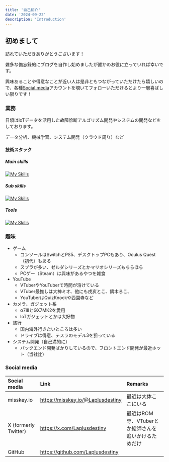 ```yaml
---
title: '自己紹介'
date: '2024-09-22'
description: 'Introduction'
---
```


## 初めまして

訪れていただきありがとうございます！

雑多な備忘録的にブログを自作し始めましたが誰かのお役に立っていれば幸いです。

興味あることや得意なことが近い人は是非ともつながっていただけたら嬉しいので、各種[Social media](#social-media)アカウントを覗いてフォローいただけるとより一層喜ばしい限りです！

### 業務

日頃はIoTデータを活用した故障診断アルゴリズム開発やシステムの開発などをしております。

データ分析、機械学習、システム開発（クラウド周り）など

#### 技術スタック

##### Main skills

[![My Skills](https://skillicons.dev/icons?i=py,sklearn,tensorflow,linux,ubuntu,aws,dynamodb,postgres,sqlite,md,git,gitlab,github,bash,regex)](https://skillicons.dev)

##### Sub skills

[![My Skills](https://skillicons.dev/icons?i=docker,c,cloudflare,firebase,vercel,html,css,js,ts,nodejs,react,nextjs,vue,nuxtjs,bootstrap,tailwind,vuetify,opencv,selenium)](https://skillicons.dev)

##### Tools
[![My Skills](https://skillicons.dev/icons?i=vscode,obsidian,latex)](https://skillicons.dev)

### 趣味

- ゲーム
  - コンソールはSwitchとPS5、デスクトップPCもあり、Oculus Quest（初代）もある
  - スプラが多い、ゼルダシリーズとかマリオシリーズもちらほら
  - PCゲー（Steam）は興味があるやつを雑食
- YouTube
  - VTuberやYouTuberで時間が溶けている
  - VTuber最推しは大神ミオ、他にも戌亥とこ、鏑木ろこ、
  - YouTuberはQuizKnockや西園寺など
- カメラ、ガジェット系
  - α7IIIとGX7MK2を愛用
  - IoTガジェットとかは大好物
- 旅行
  - 国内海外行きたいところは多い
  - ドライブは得意、テスラのモデル3を狙っている
- システム開発（自己満的に）
  - バックエンド開発ばかりしているので、フロントエンド開発が最近ホット（当社比）

### Social media

| Social media         | Link                              | Remarks                                             |
| :------------------- | :-------------------------------- | :-------------------------------------------------- |
| misskey.io           | <https://misskey.io/@Laplusdestiny> | 最近は大体ここにいる                                |
| X (formerly Twitter) | <https://x.com/Laplusdestiny>       | 最近はROM専、VTuberとか絵師さんを追いかけるためだけ |
| GitHub               | <https://github.com/Laplusdestiny>  |                                                     |
